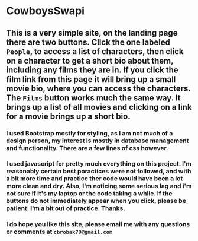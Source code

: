 # CowboysSwapi

## This is a very simple site, on the landing page there are two buttons. Click the one labeled `People`, to access a list of characters, then click on a character to get a short bio about them, including any films they are in. If you click the film link from this page it will bring up a small movie bio, where you can access the characters. The `Films` button works much the same way. It brings up a list of all movies and clicking on a link for a movie brings up a short bio. 

### I used Bootstrap mostly for styling, as I am not much of a design person, my interest is mostly in database management and functionality. There are a few lines of css however.

### I used javascript for pretty much everything on this project. I'm reasonably certain best poractices were not followed, and with a bit more time and practice ther code would have been a lot more clean and dry. Also, I'm noticing some serious lag and i'm not sure if it's my laptop or the code taking a while. If the buttons do not immediately appear when you click, please be patient. I'm a bit out of practice. Thanks.

### I do hope you like this site, please email me with any questions or comments at `cbrobak79@gmail.com`
 

